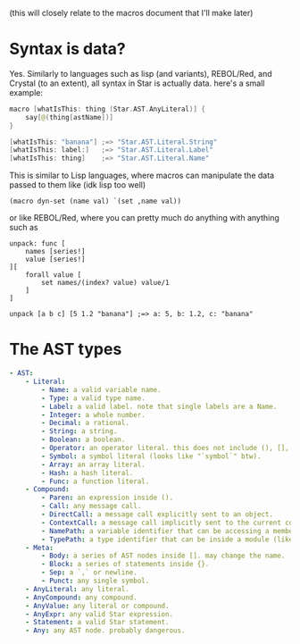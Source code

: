 (this will closely relate to the macros document that I'll make later)

# Syntax is data?
Yes. Similarly to languages such as lisp (and variants), REBOL/Red, and Crystal (to an extent), all syntax in Star is actually data. here's a small example:
```swift
macro [whatIsThis: thing (Star.AST.AnyLiteral)] {
	say[@(thing[astName])]
}

[whatIsThis: "banana"] ;=> "Star.AST.Literal.String"
[whatIsThis: label:]   ;=> "Star.AST.Literal.Label"
[whatIsThis: thing]    ;=> "Star.AST.Literal.Name"
```

This is similar to Lisp languages, where macros can manipulate the data passed to them like (idk lisp too well)
```nu
(macro dyn-set (name val) `(set ,name val))
```

or like REBOL/Red, where you can pretty much do anything with anything such as
```red
unpack: func [
	names [series!]
	value [series!]
][
	forall value [
		set names/(index? value) value/1
	]
]

unpack [a b c] [5 1.2 "banana"] ;=> a: 5, b: 1.2, c: "banana"
```

# The AST types
```yaml
- AST:
    - Literal:
        - Name: a valid variable name.
        - Type: a valid type name.
        - Label: a valid label. note that single labels are a Name.
        - Integer: a whole number.
        - Decimal: a rational.
        - String: a string.
        - Boolean: a boolean.
        - Operator: an operator literal. this does not include (), [], nor {}.
        - Symbol: a symbol literal (looks like "`symbol`" btw).
        - Array: an array literal.
        - Hash: a hash literal.
        - Func: a function literal.
    - Compound:
        - Paren: an expression inside ().
        - Call: any message call.
        - DirectCall: a message call explicitly sent to an object.
        - ContextCall: a message call implicitly sent to the current context object.
        - NamePath: a variable identifier that can be accessing a member (like myPoint.x).
        - TypePath: a type identifier that can be inside a module (like Core.Int).
    - Meta:
        - Body: a series of AST nodes inside []. may change the name.
        - Block: a series of statements inside {}.
        - Sep: a `,` or newline.
        - Punct: any single symbol.
    - AnyLiteral: any literal.
    - AnyCompound: any compound.
    - AnyValue: any literal or compound.
    - AnyExpr: any valid Star expression.
    - Statement: a valid Star statement.
    - Any: any AST node. probably dangerous.
```
